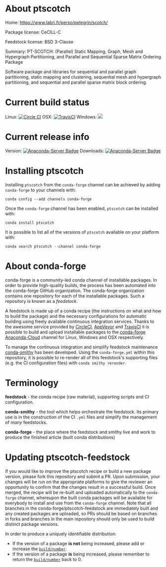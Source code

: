 About ptscotch
==============

Home: https://www.labri.fr/perso/pelegrin/scotch/

Package license: CeCILL-C

Feedstock license: BSD 3-Clause

Summary: PT-SCOTCH: (Parallel) Static Mapping, Graph, Mesh and Hypergraph Partitioning, and Parallel and Sequential Sparse Matrix Ordering Package

Software package and libraries for sequential and parallel
graph partitioning, static mapping and clustering, sequential
mesh and hypergraph partitioning, and sequential and parallel
sparse matrix block ordering.


Current build status
====================

Linux: [![Circle CI](https://circleci.com/gh/conda-forge/scotch-feedstock.svg?style=shield)](https://circleci.com/gh/conda-forge/scotch-feedstock)
OSX: [![TravisCI](https://travis-ci.org/conda-forge/scotch-feedstock.svg?branch=master)](https://travis-ci.org/conda-forge/scotch-feedstock)
Windows: ![](https://cdn.rawgit.com/conda-forge/conda-smithy/90845bba35bec53edac7a16638aa4d77217a3713/conda_smithy/static/disabled.svg)

Current release info
====================
Version: [![Anaconda-Server Badge](https://anaconda.org/conda-forge/ptscotch/badges/version.svg)](https://anaconda.org/conda-forge/ptscotch)
Downloads: [![Anaconda-Server Badge](https://anaconda.org/conda-forge/ptscotch/badges/downloads.svg)](https://anaconda.org/conda-forge/ptscotch)

Installing ptscotch
===================

Installing `ptscotch` from the `conda-forge` channel can be achieved by adding `conda-forge` to your channels with:

```
conda config --add channels conda-forge
```

Once the `conda-forge` channel has been enabled, `ptscotch` can be installed with:

```
conda install ptscotch
```

It is possible to list all of the versions of `ptscotch` available on your platform with:

```
conda search ptscotch --channel conda-forge
```


About conda-forge
=================

conda-forge is a community-led conda channel of installable packages.
In order to provide high-quality builds, the process has been automated into the
conda-forge GitHub organization. The conda-forge organization contains one repository
for each of the installable packages. Such a repository is known as a *feedstock*.

A feedstock is made up of a conda recipe (the instructions on what and how to build
the package) and the necessary configurations for automatic building using freely
available continuous integration services. Thanks to the awesome service provided by
[CircleCI](https://circleci.com/), [AppVeyor](http://www.appveyor.com/)
and [TravisCI](https://travis-ci.org/) it is possible to build and upload installable
packages to the [conda-forge](https://anaconda.org/conda-forge)
[Anaconda-Cloud](http://docs.anaconda.org/) channel for Linux, Windows and OSX respectively.

To manage the continuous integration and simplify feedstock maintenance
[conda-smithy](http://github.com/conda-forge/conda-smithy) has been developed.
Using the ``conda-forge.yml`` within this repository, it is possible to re-render all of
this feedstock's supporting files (e.g. the CI configuration files) with ``conda smithy rerender``.


Terminology
===========

**feedstock** - the conda recipe (raw material), supporting scripts and CI configuration.

**conda-smithy** - the tool which helps orchestrate the feedstock.
                   Its primary use is in the construction of the CI ``.yml`` files
                   and simplify the management of *many* feedstocks.

**conda-forge** - the place where the feedstock and smithy live and work to
                  produce the finished article (built conda distributions)


Updating ptscotch-feedstock
===========================

If you would like to improve the ptscotch recipe or build a new
package version, please fork this repository and submit a PR. Upon submission,
your changes will be run on the appropriate platforms to give the reviewer an
opportunity to confirm that the changes result in a successful build. Once
merged, the recipe will be re-built and uploaded automatically to the
`conda-forge` channel, whereupon the built conda packages will be available for
everybody to install and use from the `conda-forge` channel.
Note that all branches in the conda-forge/ptscotch-feedstock are
immediately built and any created packages are uploaded, so PRs should be based
on branches in forks and branches in the main repository should only be used to
build distinct package versions.

In order to produce a uniquely identifiable distribution:
 * If the version of a package **is not** being increased, please add or increase
   the [``build/number``](http://conda.pydata.org/docs/building/meta-yaml.html#build-number-and-string).
 * If the version of a package **is** being increased, please remember to return
   the [``build/number``](http://conda.pydata.org/docs/building/meta-yaml.html#build-number-and-string)
   back to 0.
